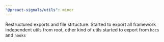 ```yaml
---
"@preact-signals/utils": minor
---
```


Restructured exports and file strtucture. Started to export all framework independent utils from root, other kind of utils started to export from `hocs` and `hooks`
